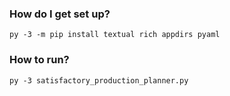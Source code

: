 

### How do I get set up? ###

`py -3 -m pip install textual rich appdirs pyaml`

### How to run? ###

`py -3 satisfactory_production_planner.py`
